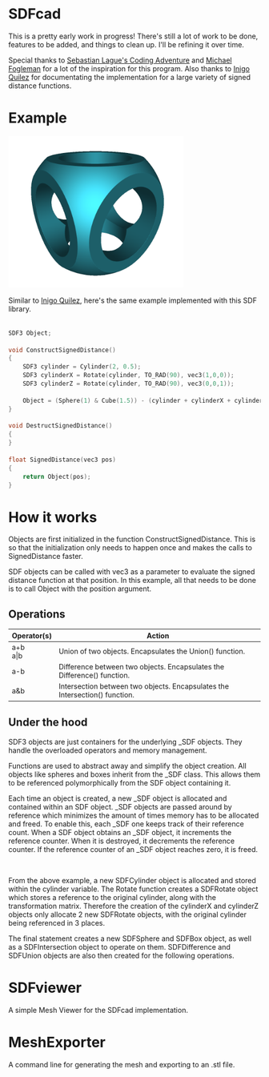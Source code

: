 # SDFcad

This is a pretty early work in progress! There's still a lot of work to be done, features to be added, and things to clean up. I'll be refining it over time.

Special thanks to [Sebastian Lague's Coding Adventure](https://youtu.be/Cp5WWtMoeKg) and [Michael Fogleman](https://github.com/fogleman/sdf/) for a lot of the inspiration for this program. Also thanks to [Inigo Quilez] for documentating the implementation for a large variety of signed distance functions.

# Example

<img width=350 src="Images/Cover.png">

Similar to [Inigo Quilez], here's the same example implemented with this SDF library.

```C++

SDF3 Object;

void ConstructSignedDistance()
{
    SDF3 cylinder = Cylinder(2, 0.5);
    SDF3 cylinderX = Rotate(cylinder, TO_RAD(90), vec3(1,0,0));
    SDF3 cylinderZ = Rotate(cylinder, TO_RAD(90), vec3(0,0,1)); 

    Object = (Sphere(1) & Cube(1.5)) - (cylinder + cylinderX + cylinderZ);
}

void DestructSignedDistance()
{
}

float SignedDistance(vec3 pos)
{
    return Object(pos);
}

```

# How it works

Objects are first initialized in the function ConstructSignedDistance. This is so that the initialization only needs to happen once and makes the calls to SignedDistance faster.

SDF objects can be called with vec3 as a parameter to evaluate the signed distance function at that position. In this example, all that needs to be done is to call Object with the position argument.

## Operations

Operator(s) | Action
-|-
a+b <br> a\|b | Union of two objects. Encapsulates the Union() function.
a-b | Difference between two objects. Encapsulates the Difference() function.
a&b | Intersection between two objects. Encapsulates the Intersection() function.

## Under the hood

SDF3 objects are just containers for the underlying _SDF objects. They handle the overloaded operators and memory management. 

Functions are used to abstract away and simplify the object creation. All objects like spheres and boxes inherit from the _SDF class. This allows them to be referenced polymorphically from the SDF object containing it.

Each time an object is created, a new _SDF object is allocated and contained within an SDF object. _SDF objects are passed around by reference which minimizes the amount of times memory has to be allocated and freed. To enable this, each _SDF one keeps track of their reference count. When a SDF object obtains an _SDF object, it increments the reference counter. When it is destroyed, it decrements the reference counter. If the reference counter of an _SDF object reaches zero, it is freed.

<br>

From the above example, a new SDFCylinder object is allocated and stored within the cylinder variable. The Rotate function creates a SDFRotate object which stores a reference to the original cylinder, along with the transformation matrix. Therefore the creation of the cylinderX and cylinderZ objects only allocate 2 new SDFRotate objects, with the original cylinder being referenced in 3 places.

The final statement creates a new SDFSphere and SDFBox object, as well as a SDFIntersection object to operate on them. SDFDifference and SDFUnion objects are also then created for the following operations.

# SDFviewer

A simple Mesh Viewer for the SDFcad implementation.


# MeshExporter

A command line for generating the mesh and exporting to an .stl file.


[Inigo Quilez]: https://iquilezles.org/www/articles/distfunctions/distfunctions.htm

